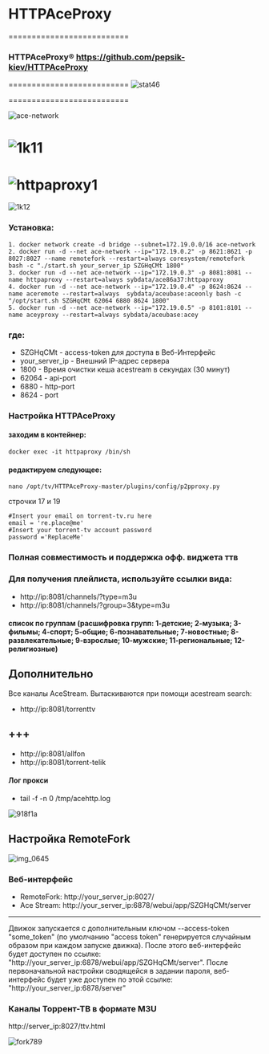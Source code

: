 # HTTPAceProxy
==========================
### HTTPAceProxy&#174; https://github.com/pepsik-kiev/HTTPAceProxy



==========================
![stat46](https://user-images.githubusercontent.com/24189833/51075114-a10eab80-1687-11e9-84fd-5a748a71c804.png)

==========================

![ace-network](https://user-images.githubusercontent.com/24189833/53303271-bf5fed80-3868-11e9-89ca-d78438c1093b.png)

![1k11](https://user-images.githubusercontent.com/24189833/53304316-15865e00-3874-11e9-91b1-6f132b488b61.png)
==========================
![httpaproxy1](https://user-images.githubusercontent.com/24189833/52369131-44b56680-2a50-11e9-82f4-a1f3922a4457.png)
==========================
![1k12](https://user-images.githubusercontent.com/24189833/53304747-2eddd900-3879-11e9-916c-e38e9a42f81f.png)
### Установка: 
```
1. docker network create -d bridge --subnet=172.19.0.0/16 ace-network
2. docker run -d --net ace-network --ip="172.19.0.2" -p 8621:8621 -p 8027:8027 --name remotefork --restart=always coresystem/remotefork bash -c "./start.sh your_server_ip SZGHqCMt 1800"
3. docker run -d --net ace-network --ip="172.19.0.3" -p 8081:8081 --name httpaproxy --restart=always sybdata/ace86a37:httpaproxy
4. docker run -d --net ace-network --ip="172.19.0.4" -p 8624:8624 --name aceremote --restart=always  sybdata/aceubase:aceonly bash -c "/opt/start.sh SZGHqCMt 62064 6880 8624 1800"
5. docker run -d --net ace-network --ip="172.19.0.5" -p 8101:8101 --name aceyproxy --restart=always sybdata/aceubase:acey 
```
### где:
* SZGHqCMt - access-token для доступа в Веб-Интерфейс
* your_server_ip - Внешний IP-адрес сервера
* 1800 - Время очистки кеша acestream в секундах (30 минут)
* 62064 - api-port
* 6880 - http-port
* 8624 - port

### Настройка HTTPAceProxy
#### заходим в контейнер:
```
docker exec -it httpaproxy /bin/sh
```
#### редактируем следующее:
```
nano /opt/tv/HTTPAceProxy-master/plugins/config/p2pproxy.py
```
строчки 17 и 19
```
#Insert your email on torrent-tv.ru here
email = 're.place@me'
#Insert your torrent-tv account password
password ='ReplaceMe'
```
### Полная совместимость и поддержка офф. виджета ттв
### Для получения плейлиста, используйте ссылки вида:
* http://ip:8081/channels/?type=m3u
* http://ip:8081/channels/?group=3&type=m3u
#### список по группам (расшифровка групп: 1-детские; 2-музыка; 3-фильмы; 4-спорт; 5-общие; 6-познавательные; 7-новостные; 8-развлекательные; 9-взрослые; 10-мужские; 11-региональные; 12-религиозные)

## Дополнительно
Все каналы AceStream. Вытаскиваются при помощи acestream search:
* http://ip:8081/torrenttv
## +++
* http://ip:8081/allfon
* http://ip:8081/torrent-telik

#### Лог прокси
* tail -f -n 0 /tmp/acehttp.log

![918f1a](https://user-images.githubusercontent.com/24189833/41553984-b0c70dd0-7333-11e8-8091-1303fde6e2c3.png)

## Настройка RemoteFork 

![img_0645](https://user-images.githubusercontent.com/24189833/52170358-eedb7880-2748-11e9-817b-63ec339b98fb.jpg)

### Веб-интерфейс

* RemoteFork: http://your_server_ip:8027/
* Ace Stream: http://your_server_ip:6878/webui/app/SZGHqCMt/server
***
Движок запускается с дополнительным ключом --access-token "some_token" (по умолчанию "access token" генерируется случайным образом при каждом запуске движка). После этого веб-интерфейс будет доступен по ссылке: "http://your_server_ip:6878/webui/app/SZGHqCMt/server". После первоначальной настройки сводящейся в задании пароля, веб-интерфейс будет уже доступен по этой ссылке: "http://your_server_ip:6878/server" 

### Каналы Торрент-ТВ в формате M3U

http://server_ip:8027/ttv.html

![fork789](https://user-images.githubusercontent.com/24189833/52175940-f2541b80-27ab-11e9-8d6d-36388605bfee.png)

